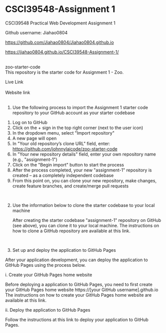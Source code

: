 # CSCI39548-Assignment 1
CSCI39548 Practical Web Development Assignment 1

Github username: Jiahao0804

https://github.com/Jiahao0804/Jiahao0804.github.io

https://jiahao0804.github.io/CSCI39548-Assignment-1/


<br>
zoo-starter-code
<br>
This repository is the starter code for Assignment 1 - Zoo.  
<br>


Live Link  
<br>
Website link  
<br>

1. Use the following process to import the Assignment 1 starter code repository to your GitHub account as your starter codebase
1) Log on to GitHub
2) Click on the + sign in the top right corner (next to the user icon)
3) In the dropdown menu, select "Import repository"
4) A new page will open
5) In "Your old repository’s clone URL" field, enter: https://github.com/johnnylaicode/zoo-starter-code
6) In "Your new repository details" field, enter your own repository name (e.g., "assignment-1")
7) Click on the "Begin import" button to start the process
8) After the process completed, your new "assignment-1" repository is created – as a completely independent codebase
9) From this point on, you can clone your new repository, make changes, create feature branches, and create/merge pull requests
<br>


2. Use the information below to clone the starter codebase to your local machine

   After creating the starter codebase "assignment-1" repository on GitHub (see above), you can clone it to your local machine. The instructions on how to clone a GitHub repository are available at this link.
<br>

3. Set up and deploy the application to GitHub Pages

After your application development, you can deploy the application to GitHub Pages using the process below.
   
i. Create your GitHub Pages home website

Before deploying a application to GitHub Pages, you need to first create your GitHub Pages home website https://[your GitHub username].github.io The instructions on how to create your GitHub Pages home website are available at this link.


ii. Deploy the application to GitHub Pages

Follow the instructions at this link to deploy your application to GitHub Pages.
